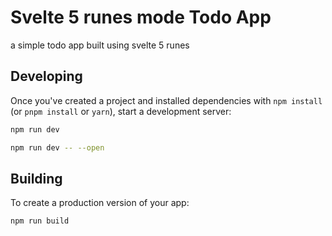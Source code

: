 # Svelte 5 runes mode Todo App

a simple todo app built using svelte 5 runes

## Developing

Once you've created a project and installed dependencies with `npm install` (or `pnpm install` or `yarn`), start a development server:

```bash
npm run dev

npm run dev -- --open
```

## Building

To create a production version of your app:

```bash
npm run build
```
